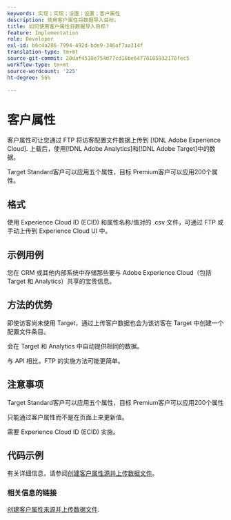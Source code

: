 ```yaml
---
keywords: 实现；实现；设置；设置；客户属性
description: 使用客户属性将数据导入目标。
title: 如何使用客户属性将数据导入目标?
feature: Implementation
role: Developer
exl-id: b6c4a286-7994-492d-bde9-346af7aa314f
translation-type: tm+mt
source-git-commit: 20daf4510e754d77cd16be64770105932178fec5
workflow-type: tm+mt
source-wordcount: '225'
ht-degree: 56%

---
```


# 客户属性

客户属性可让您通过 FTP 将访客配置文件数据上传到 [!DNL Adobe Experience Cloud]. 上载后，使用[!DNL Adobe Analytics]和[!DNL Adobe Target]中的数据。

Target Standard客户可以应用五个属性，目标 Premium客户可以应用200个属性。

## 格式

使用 Experience Cloud ID (ECID) 和属性名称/值对的 .csv 文件，可通过 FTP 或手动上传到 Experience Cloud UI 中。

## 示例用例

您在 CRM 或其他内部系统中存储那些要与 Adobe Experience Cloud（包括 Target 和 Analytics）共享的宝贵信息。

## 方法的优势

即使访客尚未使用 Target，通过上传客户数据也会为该访客在 Target 中创建一个配置文件条目。

会在 Target 和 Analytics 中自动提供相同的数据。

与 API 相比，FTP 的实施方法可能更简单。

## 注意事项

Target Standard客户可以应用五个属性，目标 Premium客户可以应用200个属性

只能通过客户属性而不是在页面上来更新值。

需要 Experience Cloud ID (ECID) 实施。

## 代码示例

有关详细信息，请参阅[创建客户属性源并上传数据文件](https://experienceleague.adobe.com/docs/core-services/interface/customer-attributes/t-crs-usecase.html)。

### 相关信息的链接

[创建客户属性来源并上传数据文件](https://experienceleague.adobe.com/docs/core-services/interface/customer-attributes/t-crs-usecase.html).
